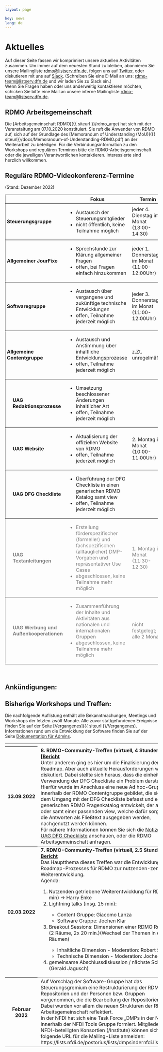 ```yaml
---
layout: page

key: news
lang: de
---
```


Aktuelles
========

Auf dieser Seite fassen wir komprimiert unsere aktuellen Aktivitäten zusammen. 
Um immer auf dem neuesten Stand zu bleiben, abonnieren Sie unsere Mailingliste [rdmo@listserv.dfn.de](https://www.listserv.dfn.de/sympa/info/rdmo), folgen uns auf [Twitter](https://twitter.com/rdmorganiser), oder diskutieren mit uns auf [Slack](https://rdmo.slack.com). 
(Schreiben Sie eine E-Mail an uns: <a href="mailto:rdmo-team@listserv.dfn.de">rdmo-team@listserv.dfn.de</a> und wir laden Sie zu Slack ein.)<br/>
Wenn Sie Fragen haben oder uns anderweitig kontaktieren möchten, schicken Sie bitte eine Mail an unsere interne Mailingliste <a href="mailto:rdmo-team@listserv.dfn.de">rdmo-team@listserv.dfn.de</a>.

RDMO Arbeitsgemeinschaft
------------------------
Die [Arbeitsgemeinschaft RDMO]({{ siteurl }}/rdmo_arge) hat sich mit der Veranstaltung am 07.10.2020 konstituiert. Sie ruft die Anwender von RDMO auf, sich auf der Grundlage des [Memorandum of Understanding (MoU)]({{ siteurl}}/docs/Memorandum-of-Understanding-RDMO.pdf) an der Weiterarbeit zu beteiligen.
Für die Verbindungsinformation zu den Workshops und regulären Terminen bitte die RDMO-Arbeitsgemeinschaft oder die jeweiligen Verantwortlichen kontaktieren. Interessierte sind herzlich willkommen.

<h2>Reguläre RDMO-Videokonferenz-Termine</h2>
(Stand: Dezember 2022)

<table style="width: 100%;">
<tr style="border:1px solid black;">
<th style="width: 5%;"></th>
<th style="width: 15%;"></th>
<th style="width: 35%;">Fokus</th>
<th style="width: 20%;">Termin</th>
<th style="width: 10%;">Protokoll</th>
<th style="width: 15%;">Ansprechperson</th>
</tr>
<tr style="border:1px solid black;">
<td style="font-weight: bold; padding-left:5px;" colspan="2">Steuerungsgruppe</td>
<td><ul><li>Austausch der Steuerungsmitglieder</li><li>nicht öffentlich, keine Teilnahme möglich</li></ul></td>
<td>jeder 4. Dienstag im Monat (13:00-14:30)</td>
<td><a href="">Link ?</a></td>
<td><a href="mailto:gerald.jagusch@tu-darmstadt.de">Gerald Jagusch</a></td>
</tr> 
<tr style="border:1px solid black;">
<td style="font-weight: bold; padding-left:5px;" colspan="2">Allgemeiner JourFixe</td>
<td><ul><li>Sprechstunde zur Klärung allgemeiner Fragen</li><li>offen, bei Fragen einfach hinzukommen</li></ul></td>
<td>jeder 1. Donnerstag im Monat (11:00-12:00Uhr)</td>
<td></td>
<td><a href="mailto:mail@jochenklar.de">Jochen Klar</a></td>
</tr> 
<tr style="border:1px solid black;">
<td style="font-weight: bold; padding-left:5px;" colspan="2">Softwaregruppe</td>
<td><ul><li>Austausch über vergangene und zukünftige technische Entwicklungen</li><li>offen, Teilnahme jederzeit möglich</li></ul></td>
<td>jeder 3. Donnerstag im Monat (11:00-12:00Uhr)</td>
<td><a href="">Link ?</a></td>
<td><a href="mailto:mail@jochenklar.de">Jochen Klar</a></td>
</tr>
<tr style="border:1px solid black;">
<td style="font-weight: bold; padding-left:5px;" colspan="2">Allgemeine Contentgruppe</td>
<td><ul><li>Austausch und Anstimmung über inhaltliche Entwicklungsprozesse</li><li>offen, Teilnahme jederzeit möglich</li></ul></td>
<td>z.Zt. unregelmäßig</td>
<td><a href="https://docs.google.com/document/d/1DV9vRQDDZnL_LIHBVjMsmRTnbZmvYJ_K0ry8_pXWP50/edit">Link</a></td>
<td><a href="mailto:kerstin.wedlich@kit.edu">Kerstin Wedlich-Zachodin</a></td>
</tr>
<tr style="border:1px solid black; border-bottom-right-radius: 15px;">
<td></td>
<td style="font-weight: bold;">UAG Redaktionsprozesse</td>
<td><ul><li>Umsetzung beschlossener Änderungen inhaltlicher Art</li><li>offen, Teilnahme jederzeit möglich</li></ul></td>
<td></td>
<td><a href="https://docs.google.com/document/d/1DV9vRQDDZnL_LIHBVjMsmRTnbZmvYJ_K0ry8_pXWP50/edit">Link</a></td>
<td><a href="mailto:giacomo.lanza@ptb.de">Giacomo Lanza</a></td>
</tr>
<tr style="border:1px solid black; border-bottom-right-radius: 15px;">
<td></td>
<td style="font-weight: bold;">UAG Website</td>
<td><ul><li>Aktualisierung der offiziellen Website von RDMO</li><li>offen, Teilnahme jederzeit möglich</li></ul></td>
<td>2. Montag im Monat (10:00-11:00Uhr)</td>
<td><a href="https://drive.google.com/drive/folders/1hHJa6_fzgZ7lPewgRzhS50jhKM0Bi0Y9">Link</a></td>
<td><a href="mailto:schoenau@ub.rwth-aachen.de">Sabine Schönau</a></td>
</tr>
<tr style="border:1px solid black; border-bottom-right-radius: 15px;">
<td></td>
<td style="font-weight: bold;">UAG DFG Checkliste</td>
<td><ul><li>Überführung der DFG Checkliste in einen generischen RDMO Katalog samt view</li><li>offen, Teilnahme jederzeit möglich</li></ul></td>
<td></td>
<td><a href="https://drive.google.com/drive/folders/1vq4LxMDmr1e9bZLB-6MWXZh5sR-4_ZeC">Link</a></td>
<td><a href="mailto:giacomo.lanza@ptb.de">Giacomo Lanza</a></td>
</tr>
<tr style="border:1px solid grey; border-bottom-right-radius: 15px;">
<td></td>
<td style="font-weight: bold; color:grey;">UAG Textanleitungen</td>
<td style="color:grey;"><ul><li>Erstellung förderspezifischer (formeller) und fachspezifischen (alltauglicher) DMP-Vorgaben und repräsentativer Use Cases</li><li>abgeschlossen, keine Teilnahme mehr möglich</li></ul></td>
<td style="color:grey;">1. Montag im Monat (11:30-12:30)</td>
<td style="color:grey;"><a style="color:grey;" href="https://docs.google.com/document/d/1mjnkANFwB3FbGx8ytzx8xyJI0XNDr_Hh90IKxliVOLg/edit#heading=h.4l4mo99i5yqh">Link</a></td>
<td style="color:grey;"><a style="color:grey;" href="mailto:christin.henzen@tu-dresden.de">Christin Henzen</a></td>
</tr>
<tr style="border:1px solid grey; border-bottom-right-radius: 15px;">
<td></td>
<td style="font-weight: bold; color:grey;">UAG Werbung und Außenkooperationen</td>
<td style="color:grey;"><ul><li>Zusammenführung der Inhalte und Aktivitäten aus nationalen und internationalen Gruppen</li><li>abgeschlossen, keine Teilnahme mehr möglich</li></ul></td>
<td style="color:grey;">nicht festgelegt; alle 2 Monate</td>
<td style="color:grey;"></td>
<td style="color:grey;"><a style="color:grey;" href="mailto:anders@dkrz.de">Yvonne Anders</a></td>
</tr>
</table>

<br/>

Ankündigungen:
------------------


Bisherige Workshops und Treffen:
------------------

Die nachfolgende Auflistung enthält alle Bekanntmachungen, Meetings und Workshops der letzten zwölf Monate. Alle zuvor stattgefundenen Ereignisse finden Sie auf der Seite [Vergangenes]({{ siteurl }}/Vergangenes).
Informationen rund um die Entwicklung der Software finden Sie auf der Seite [Dokumentation für Admins]({{siteurl}}/Doku_Admins).

<table style="width: 100%;">
<tr>
<th style="width: 10%;"></th>
<td style="width: 90%; padding-left:10px;"></td>
</tr>
<tr style="border-bottom: 1pt solid darkgrey;">
<th style="width: 10%;">13.09.2022</th>
<td style="width: 90%; padding-left:10px;"><b>8. RDMO-Community-Treffen (virtuell, 4 Stunden) [<a href="https://www.forschungsdaten.org/index.php/Achtes_Community-Treffen" target="_blank">Bericht</a></b><br/>
Unter anderem ging es hier um die Finalisierung der Roadmap. Aber auch aktuelle Herausforderungen wurden diskutiert. Dabei stellte sich heraus, dass die einheitliche Verwendung der DFG Checkliste ein Problem darstellt. Hierfür wurde im Anschluss eine neue Ad hoc-Gruppe innerhalb der RDMO Contentgruppe gebildet, die sich mit dem Umgang mit der DFG Checkliste befasst und einen generischen RDMO Fragenkatalog entwickelt, der alleine oder samt einer passenden view, welche dafür sorgt, dass die Antworten als Fließtext ausgegeben werden, nachgenutzt werden können.<br/>
Für nähere Informationen können Sie sich die <a href="https://drive.google.com/drive/folders/1vq4LxMDmr1e9bZLB-6MWXZh5sR-4_ZeC" target="_blank">Notizen der UAG DFG Checkliste</a> anschauen, oder die RDMO Arbeitsgemeinschaft anfragen.</td>
</tr>
<tr style="border-bottom: 1pt solid darkgrey;">
<th style="width: 10%;">02.03.2022</th>
<td style="width: 90%; padding-left:10px;"><b>7. RDMO-Community-Treffen (virtuell, 2.5 Stunden) <a href="https://www.forschungsdaten.org/index.php/Siebtes_Community-Treffen" target="_blank">Bericht</a></b><br/>
Das Hauptthema dieses Treffen war die Entwicklung eines Roadmap-Prozesses für RDMO zur nutzenden-zentrierten Weiterentwicklung.<br/>
Agenda:
<ol>
<li>Nutzenden getriebene Weiterentwicklung für RDMO (10 min) -> Harry Enke</li>
<li>Lightning talks (insg. 15 min): </li>
<ul>
<li>Content Gruppe: Giacomo Lanza</li>
<li>Software Gruppe: Jochen Klar</li>
</ul>
<li>Breakout Sessions:  Dimensionen einer RDMO Roadmap (2 Räume, 2x 20 min.)(Wechsel der Themen in den Räumen)</li>
<ul>
<li>Inhaltliche Dimension - Moderation: Robert Strötgen</li>
<li>Technische Dimension - Moderation:  Jochen Klar</li>
</ul>
<li>gemeinsame Abschlussdiskussion / nächste Schritte (Gerald Jagusch)</li>
</ol>
  </td>
</tr>
<tr style="border-bottom: 1pt solid darkgrey;">
<th style="width: 10%;">Februar 2022</th>
<td style="width: 90%; padding-left:10px;">Auf Vorschlag der Software-Gruppe hat das Steuerungsgremium eine Restrukturierung der RDMO Git-Repositorien und der Personen bzw. Gruppen vorgenommen, die die Bearbeitung der Repositorien regeln. Dabei wurden vor allem die neuen Strukturen der RDMO-Arbeitsgemeinschaft reflektiert.<br/>
In der NFDI hat sich eine Task Force „DMPs in der NFDI“ innerhalb der NFDI Tools Gruppe formiert. Mitglieder der NFDI-beteiligten Konsortien (/Institute)  können sich über die folgende URL für die Mailing-Liste anmelden: https://lists.nfdi.de/postorius/lists/dmpsindernfdi.lists.nfdi.de
</td>
</tr>
</table>


